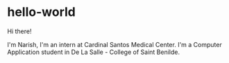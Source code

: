 # hello-world

Hi there!

I'm Narish, I'm an intern at Cardinal Santos Medical Center.
I'm a Computer Application student in De La Salle - College of Saint Benilde.
